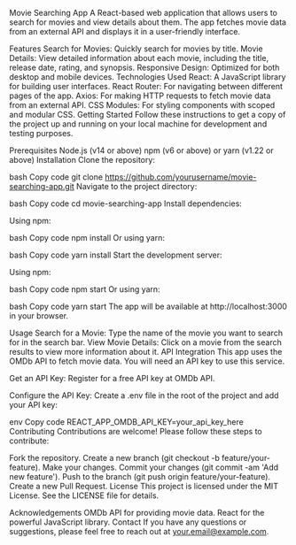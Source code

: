 Movie Searching App
A React-based web application that allows users to search for movies and view details about them. The app fetches movie data from an external API and displays it in a user-friendly interface.

Features
Search for Movies: Quickly search for movies by title.
Movie Details: View detailed information about each movie, including the title, release date, rating, and synopsis.
Responsive Design: Optimized for both desktop and mobile devices.
Technologies Used
React: A JavaScript library for building user interfaces.
React Router: For navigating between different pages of the app.
Axios: For making HTTP requests to fetch movie data from an external API.
CSS Modules: For styling components with scoped and modular CSS.
Getting Started
Follow these instructions to get a copy of the project up and running on your local machine for development and testing purposes.

Prerequisites
Node.js (v14 or above)
npm (v6 or above) or yarn (v1.22 or above)
Installation
Clone the repository:

bash
Copy code
git clone https://github.com/yourusername/movie-searching-app.git
Navigate to the project directory:

bash
Copy code
cd movie-searching-app
Install dependencies:

Using npm:

bash
Copy code
npm install
Or using yarn:

bash
Copy code
yarn install
Start the development server:

Using npm:

bash
Copy code
npm start
Or using yarn:

bash
Copy code
yarn start
The app will be available at http://localhost:3000 in your browser.

Usage
Search for a Movie: Type the name of the movie you want to search for in the search bar.
View Movie Details: Click on a movie from the search results to view more information about it.
API Integration
This app uses the OMDb API to fetch movie data. You will need an API key to use this service.

Get an API Key: Register for a free API key at OMDb API.

Configure the API Key: Create a .env file in the root of the project and add your API key:

env
Copy code
REACT_APP_OMDB_API_KEY=your_api_key_here
Contributing
Contributions are welcome! Please follow these steps to contribute:

Fork the repository.
Create a new branch (git checkout -b feature/your-feature).
Make your changes.
Commit your changes (git commit -am 'Add new feature').
Push to the branch (git push origin feature/your-feature).
Create a new Pull Request.
License
This project is licensed under the MIT License. See the LICENSE file for details.

Acknowledgements
OMDb API for providing movie data.
React for the powerful JavaScript library.
Contact
If you have any questions or suggestions, please feel free to reach out at your.email@example.com.
